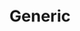 ---
title: Generic
description: A Generic category for posts
image:

# Badge style
style:
    background: "#2a9d8f"
    color: "#fff"
---